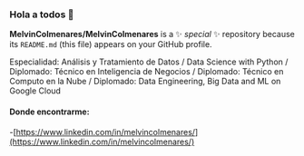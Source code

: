 ### Hola a todos  👋


**MelvinColmenares/MelvinColmenares** is a ✨ _special_ ✨ repository because its `README.md` (this file) appears on your GitHub profile.

Especialidad: Análisis y Tratamiento de Datos / Data Science with Python / Diplomado: Técnico en Inteligencia de Negocios / Diplomado: Técnico en Computo en la Nube / Diplomado: Data Engineering, Big Data and ML on Google Cloud

#### Donde encontrarme:


-[https://www.linkedin.com/in/melvincolmenares/](https://www.linkedin.com/in/melvincolmenares/)


<!--
Here are some ideas to get you started:

- 🔭 I’m currently working on ...
- 🌱 I’m currently learning ...
- 👯 I’m looking to collaborate on ...
- 🤔 I’m looking for help with ...
- 💬 Ask me about ...
- 📫 How to reach me: ...
- 😄 Pronouns: ...
- ⚡ Fun fact: ...
-->

